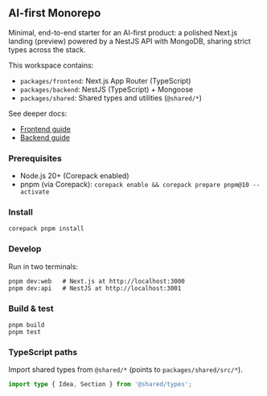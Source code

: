 ## AI-first Monorepo

Minimal, end-to-end starter for an AI-first product: a polished Next.js landing (preview) powered by a NestJS API with MongoDB, sharing strict types across the stack.

This workspace contains:

- `packages/frontend`: Next.js App Router (TypeScript)
- `packages/backend`: NestJS (TypeScript) + Mongoose
- `packages/shared`: Shared types and utilities (`@shared/*`)

See deeper docs:

- [Frontend guide](packages/frontend/README.md)
- [Backend guide](packages/backend/README.md)

### Prerequisites

- Node.js 20+ (Corepack enabled)
- pnpm (via Corepack): `corepack enable && corepack prepare pnpm@10 --activate`

### Install

```
corepack pnpm install
```

### Develop

Run in two terminals:

```
pnpm dev:web   # Next.js at http://localhost:3000
pnpm dev:api   # NestJS at http://localhost:3001
```

### Build & test

```
pnpm build
pnpm test
```

### TypeScript paths

Import shared types from `@shared/*` (points to `packages/shared/src/*`).

```ts
import type { Idea, Section } from '@shared/types';
```
